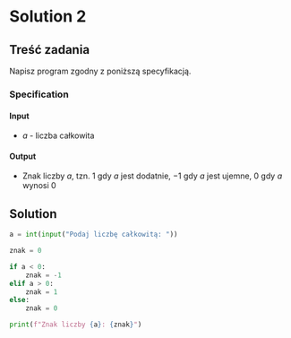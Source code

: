 # Solution 2

## Treść zadania

Napisz program zgodny z poniższą specyfikacją.

### Specification

#### Input

* $a$ - liczba całkowita

#### Output

* Znak liczby $a$, tzn. $1$ gdy $a$ jest dodatnie, $-1$ gdy $a$ jest ujemne, $0$ gdy $a$ wynosi $0$ 

## Solution

```python
a = int(input("Podaj liczbę całkowitą: "))

znak = 0

if a < 0:
    znak = -1
elif a > 0:
    znak = 1
else:
    znak = 0

print(f"Znak liczby {a}: {znak}")
```
